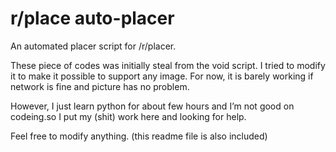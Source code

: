 # r/place auto-placer

An automated placer script for /r/placer. 

These piece of codes was initially steal from the void script. I tried to modify it to make it possible to support any image.
For now, it is barely working if network is fine and picture has no problem.


However, I just learn python for about few hours and I’m not good on codeing.so I put my (shit) work here and looking for help.


Feel free to modify anything. (this readme file is also included)

